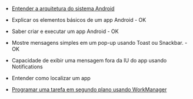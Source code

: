 - [Entender a arquitetura do sistema Android](https://developer.android.com/guide/platform?hl=pt-br)

- Explicar os elementos básicos de um app Android - OK

- Saber criar e executar um app Android - OK

- Mostre mensagens simples em um pop-up usando Toast ou Snackbar. - OK

- Capacidade de exibir uma mensagem fora da IU do app usando Notifications

- Entender como localizar um app

- [Programar uma tarefa em segundo plano usando WorkManager](https://developer.android.com/codelabs/android-workmanager#0)